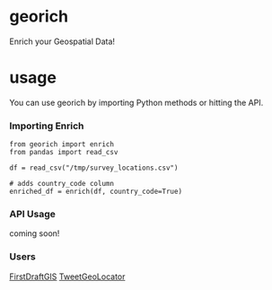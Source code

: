 # georich
Enrich your Geospatial Data!

# usage
You can use georich by importing Python methods or hitting the API.

### Importing Enrich
```
from georich import enrich
from pandas import read_csv

df = read_csv("/tmp/survey_locations.csv")

# adds country_code column
enriched_df = enrich(df, country_code=True)
```

### API Usage
coming soon!

### Users
[FirstDraftGIS](https://firstdraftgis.com)
[TweetGeoLocator](https://tweetgeolocator.com)
